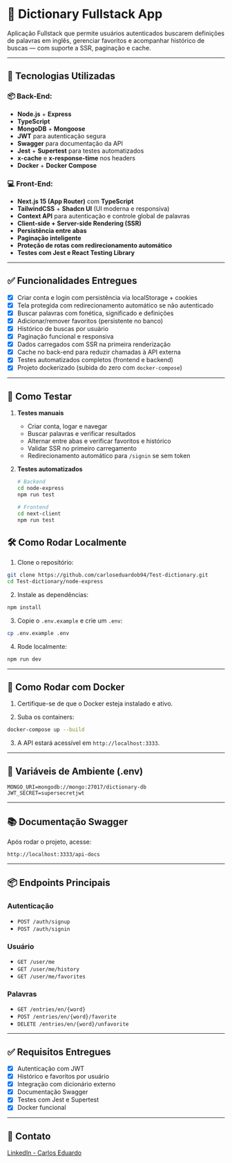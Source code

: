 
# 📘 Dictionary Fullstack App

Aplicação Fullstack que permite usuários autenticados buscarem definições de palavras em inglês, gerenciar favoritos e acompanhar histórico de buscas — com suporte a SSR, paginação e cache.

---

## 🚀 Tecnologias Utilizadas

### 📦 Back-End:
- **Node.js** + **Express**
- **TypeScript**
- **MongoDB** + **Mongoose**
- **JWT** para autenticação segura
- **Swagger** para documentação da API
- **Jest** + **Supertest** para testes automatizados
- **x-cache** e **x-response-time** nos headers
- **Docker** + **Docker Compose**

### 💻 Front-End:
- **Next.js 15 (App Router)** com **TypeScript**
- **TailwindCSS** + **Shadcn UI** (UI moderna e responsiva)
- **Context API** para autenticação e controle global de palavras
- **Client-side + Server-side Rendering (SSR)**
- **Persistência entre abas**
- **Paginação inteligente**
- **Proteção de rotas com redirecionamento automático**
- **Testes com Jest e React Testing Library**

---

## ✅ Funcionalidades Entregues

- [x] Criar conta e login com persistência via localStorage + cookies
- [x] Tela protegida com redirecionamento automático se não autenticado
- [x] Buscar palavras com fonética, significado e definições
- [x] Adicionar/remover favoritos (persistente no banco)
- [x] Histórico de buscas por usuário
- [x] Paginação funcional e responsiva
- [x] Dados carregados com SSR na primeira renderização
- [x] Cache no back-end para reduzir chamadas à API externa
- [x] Testes automatizados completos (frontend e backend)
- [x] Projeto dockerizado (subida do zero com `docker-compose`)

---

## 🧪 Como Testar

1. **Testes manuais**
   - Criar conta, logar e navegar
   - Buscar palavras e verificar resultados
   - Alternar entre abas e verificar favoritos e histórico
   - Validar SSR no primeiro carregamento
   - Redirecionamento automático para `/signin` se sem token

2. **Testes automatizados**
   ```bash
   # Backend
   cd node-express
   npm run test

   # Frontend
   cd next-client
   npm run test

## 🛠️ Como Rodar Localmente

1. Clone o repositório:
```bash
git clone https://github.com/carloseduardob94/Test-dictionary.git
cd Test-dictionary/node-express
```

2. Instale as dependências:
```bash
npm install
```

3. Copie o `.env.example` e crie um `.env`:
```bash
cp .env.example .env
```

4. Rode localmente:
```bash
npm run dev
```

---

## 🐳 Como Rodar com Docker

1. Certifique-se de que o Docker esteja instalado e ativo.

2. Suba os containers:
```bash
docker-compose up --build
```

3. A API estará acessível em `http://localhost:3333`.

---

## 🔐 Variáveis de Ambiente (.env)

```env
MONGO_URI=mongodb://mongo:27017/dictionary-db
JWT_SECRET=supersecretjwt
```

---

## 📚 Documentação Swagger

Após rodar o projeto, acesse:  
```
http://localhost:3333/api-docs
```

---

## 📦 Endpoints Principais

### Autenticação

- `POST /auth/signup`
- `POST /auth/signin`

### Usuário

- `GET /user/me`
- `GET /user/me/history`
- `GET /user/me/favorites`

### Palavras

- `GET /entries/en/{word}`
- `POST /entries/en/{word}/favorite`
- `DELETE /entries/en/{word}/unfavorite`

---

## ✅ Requisitos Entregues

- [x] Autenticação com JWT
- [x] Histórico e favoritos por usuário
- [x] Integração com dicionário externo
- [x] Documentação Swagger
- [x] Testes com Jest e Supertest
- [x] Docker funcional

---

## 💬 Contato

[LinkedIn - Carlos Eduardo](https://www.linkedin.com/in/carloseduardob94-dev/)
